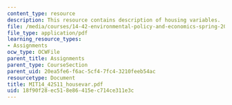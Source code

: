 ```yaml
---
content_type: resource
description: This resource contains description of housing variables.
file: /media/courses/14-42-environmental-policy-and-economics-spring-2011/18f90f28ec518e86415ec714ce311e3c_MIT14_42S11_housevar.pdf
file_type: application/pdf
learning_resource_types:
- Assignments
ocw_type: OCWFile
parent_title: Assignments
parent_type: CourseSection
parent_uid: 20ea5fe6-f6ac-5cf4-7fc4-3210feeb54ac
resourcetype: Document
title: MIT14_42S11_housevar.pdf
uid: 18f90f28-ec51-8e86-415e-c714ce311e3c
---
```

